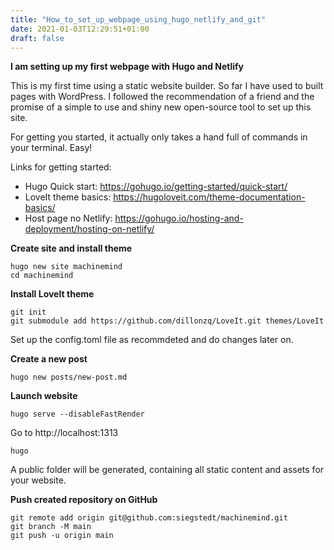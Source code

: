 ```yaml
---
title: "How_to_set_up_webpage_using_hugo_netlify_and_git"
date: 2021-01-03T12:29:51+01:00
draft: false
---
```


**I am setting up my first webpage with Hugo and Netlify**

This is my first time using a static website builder. So far I have used to built pages with WordPress. I followed the recommendation of a friend and the promise of a simple to use and shiny new open-source tool to set up this site.

For getting you started, it actually only takes a hand full of commands in your terminal. Easy!

Links for getting started:
- Hugo Quick start: https://gohugo.io/getting-started/quick-start/
- LoveIt theme basics: https://hugoloveit.com/theme-documentation-basics/
- Host page no Netlify: https://gohugo.io/hosting-and-deployment/hosting-on-netlify/

**Create site and install theme**

```
hugo new site machinemind
cd machinemind
```

**Install LoveIt theme**

```
git init
git submodule add https://github.com/dillonzq/LoveIt.git themes/LoveIt
```

Set up the config.toml file as recommdeted and do changes later on.

**Create a new post**

```
hugo new posts/new-post.md
```

**Launch website**

```
hugo serve --disableFastRender
```
Go to http://localhost:1313

```
hugo
```
A public folder will be generated, containing all static content and assets for your website.

**Push created repository on GitHub**

```
git remote add origin git@github.com:siegstedt/machinemind.git
git branch -M main
git push -u origin main
```
